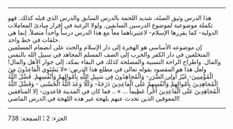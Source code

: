 ------------------------------------------------------------------------

هذا الدرس وثيق الصلة، شديد اللحمة بالدرس السابق والدرس الذي قبله كذلك.
فهو تكملة موضوعية لموضوع الدرسين السابقين. ولولا الرغبة في إقرار مبادئ
المعاملات الدولية- كما يقررها الإسلام- لاعتبرناهما معاً مع هذا الدرس درساً
واحداً متصلاً. إنما هي حلقات في خط واحد.  
إن موضوعه الأساسي هو الهجرة إلى دار الإسلام والحث على انضمام المسلمين
المتخلفين في دار الكفر والحرب إلى الصف المسلم المجاهد في سبيل الله
بالنفس والمال. واطراح الراحة النسبية والمصلحة كذلك في البقاء بمكة، إلى
جوار الأهل والمال! ولعل هذا هو المقصود بقوله تعالى في مطلع هذا الدرس:
«لا يَسْتَوِي الْقاعِدُونَ مِنَ الْمُؤْمِنِينَ- غَيْرُ أُولِي الضَّرَرِ- وَالْمُجاهِدُونَ فِي سَبِيلِ اللَّهِ
بِأَمْوالِهِمْ وَأَنْفُسِهِمْ. فَضَّلَ اللَّهُ الْمُجاهِدِينَ بِأَمْوالِهِمْ وَأَنْفُسِهِمْ عَلَى الْقاعِدِينَ دَرَجَةً-
وَكُلًّا وَعَدَ اللَّهُ الْحُسْنى - وَفَضَّلَ اللَّهُ الْمُجاهِدِينَ عَلَى الْقاعِدِينَ أَجْراً عَظِيماً ... »
.. فما كان في المدينة قاعدون- إلا المنافقين المعوقين الذين تحدث عنهم
بلهجة غير هذه اللهجة في الدرس الماضي!

------------------------------------------------------------------------

الجزء: 2 ¦ الصفحة: 738
